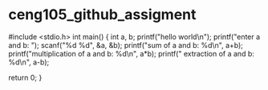 # ceng105_github_assigment
#include <stdio.h>
int main() {
int a, b;
printf("hello world\n");
printf("enter a and b: ");
scanf("%d %d", &a, &b);
printf("sum of a and b: %d\n", a+b);
printf("multiplication of a and b: %d\n", a*b);
printf(" extraction of a and b: %d\n", a-b);

return 0;
}
